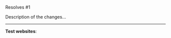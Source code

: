 <!-- Add any related issues and a description of the changes proposed in the pull request. -->
Resolves \#1

Description of the changes...

---
<!-- List the pages that should be automatically tested as part of your custom metric changes. -->
**Test websites**:

